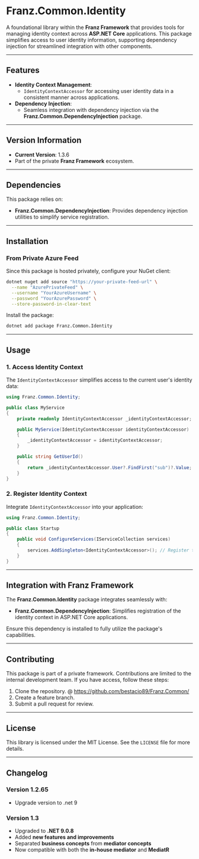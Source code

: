 ﻿# **Franz.Common.Identity**

A foundational library within the **Franz Framework** that provides tools for managing identity context across **ASP.NET Core** applications. This package simplifies access to user identity information, supporting dependency injection for streamlined integration with other components.

---

## **Features**

- **Identity Context Management**:
  - `IdentityContextAccessor` for accessing user identity data in a consistent manner across applications.
- **Dependency Injection**:
  - Seamless integration with dependency injection via the **Franz.Common.DependencyInjection** package.

---

## **Version Information**

- **Current Version**:  1.3.6
- Part of the private **Franz Framework** ecosystem.

---

## **Dependencies**

This package relies on:
- **Franz.Common.DependencyInjection**: Provides dependency injection utilities to simplify service registration.

---

## **Installation**

### **From Private Azure Feed**
Since this package is hosted privately, configure your NuGet client:

```bash
dotnet nuget add source "https://your-private-feed-url" \
  --name "AzurePrivateFeed" \
  --username "YourAzureUsername" \
  --password "YourAzurePassword" \
  --store-password-in-clear-text
```

Install the package:

```bash
dotnet add package Franz.Common.Identity  
```

---

## **Usage**

### **1. Access Identity Context**

The `IdentityContextAccessor` simplifies access to the current user's identity data:

```csharp
using Franz.Common.Identity;

public class MyService
{
    private readonly IdentityContextAccessor _identityContextAccessor;

    public MyService(IdentityContextAccessor identityContextAccessor)
    {
        _identityContextAccessor = identityContextAccessor;
    }

    public string GetUserId()
    {
        return _identityContextAccessor.User?.FindFirst("sub")?.Value;
    }
}
```

### **2. Register Identity Context**

Integrate `IdentityContextAccessor` into your application:

```csharp
using Franz.Common.Identity;

public class Startup
{
    public void ConfigureServices(IServiceCollection services)
    {
        services.AddSingleton<IdentityContextAccessor>(); // Register the accessor
    }
}
```

---

## **Integration with Franz Framework**

The **Franz.Common.Identity** package integrates seamlessly with:
- **Franz.Common.DependencyInjection**: Simplifies registration of the identity context in ASP.NET Core applications.

Ensure this dependency is installed to fully utilize the package's capabilities.

---

## **Contributing**

This package is part of a private framework. Contributions are limited to the internal development team. If you have access, follow these steps:
1. Clone the repository. @ https://github.com/bestacio89/Franz.Common/
2. Create a feature branch.
3. Submit a pull request for review.

---

## **License**

This library is licensed under the MIT License. See the `LICENSE` file for more details.

---

## **Changelog**

### Version 1.2.65
- Upgrade version to .net 9

### Version 1.3
- Upgraded to **.NET 9.0.8**
- Added **new features and improvements**
- Separated **business concepts** from **mediator concepts**
- Now compatible with both the **in-house mediator** and **MediatR**